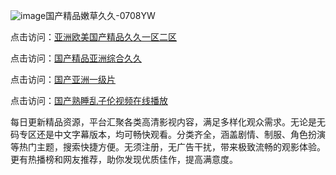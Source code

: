 ![image](https://github.com/user-attachments/assets/e999009c-22c2-4faf-b7da-1369b677b44c)国产精品嫩草久久-0708YW

点击访问：<a href="https://gda-c7m.pages.dev/">亚洲欧美国产精品久久一区二区</a>

点击访问：<a href="https://tfda.pages.dev/">国产精品亚洲综合久久</a>

点击访问：<a href="https://bsdf-5f5.pages.dev/">国产亚洲一级片</a>

点击访问：<a href="https://cfad.pages.dev/">国产熟睡乱子伦视频在线播放</a>

每日更新精品资源，平台汇聚各类高清影视内容，满足多样化观众需求。无论是无码专区还是中文字幕版本，均可畅快观看。分类齐全，涵盖剧情、制服、角色扮演等热门主题，搜索快捷方便。无须注册，无广告干扰，带来极致流畅的观影体验。更有热播榜和网友推荐，助你发现优质佳作，提高满意度。

<span style="display:none;">[Canonical link](）</span>
